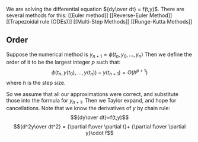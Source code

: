 We are solving the differential equation ${dy\over dt} = f(t,y)$. There are several methods for this:
[[Euler method]]
[[Reverse-Euler Method]]
[[Trapezoidal rule (ODEs)]]
[[Multi-Step Methods]]
[[Runge-Kutta Methods]]

## Order
Suppose the numerical method is $y_{n+1}=\phi(t_n, y_0,\dots, y_n)$
Then we define the order of it to be the largest integer $p$ such that:
$$\phi(t_n,y(t_0),\dots, y(t_n))-y(t_{n+1})=O(h^{p+1})$$
where $h$ is the step size. 

So we assume that all our approximations were correct, and substitute those into the formula for $y_{n+1}$. Then we Taylor expand, and hope for cancellations. Note that we know the derivatives of $y$ by chain rule:
$${dy\over dt}=f(t,y)$$
$${d^2y\over dt^2} = {\partial f\over \partial t}+ {\partial f\over \partial y}\cdot f$$
